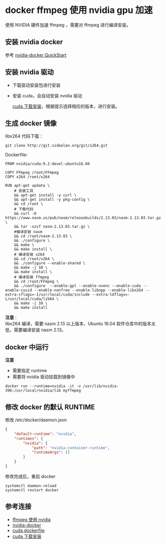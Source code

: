 # docker ffmpeg 使用 nvidia gpu 加速

使用 NVIDIA 硬件加速 ffmpeg ，需要对 ffmpeg 进行编译安装。

## 安装 nvidia docker

参考 [nvidia-docker QuickStart](https://github.com/NVIDIA/nvidia-docker)

## 安装 nvidia 驱动

- 下载驱动安装包进行安装
- 安装 cuda，会自动安装 nvidia 驱动

  [cuda 下载安装](https://developer.nvidia.com/cuda-downloads)，根据提示选择相应的版本，进行安装。

## 生成 docker 镜像

libx264 代码下载：

```
git clone http://git.videolan.org/git/x264.git
```

Dockerfile:

```
FROM nvidia/cuda:9.2-devel-ubuntu16.04

COPY FFmpeg /root/FFmpeg
COPY x264 /root/x264

RUN apt-get update \
    # 安装工具
    && apt-get install -y curl \
    && apt-get install -y pkg-config \
    && cd /root \
    # 下载代码
    && curl -O https://www.nasm.us/pub/nasm/releasebuilds/2.13.03/nasm-2.13.03.tar.gz \
    && tar -xzvf nasm-2.13.03.tar.gz \
    #编译安装 nasm
    && cd /root/nasm-2.13.03 \
    && ./configure \
    && make \
    && make install \
    # 编译安装 x264
    && cd /root/x264 \
    && ./configure --enable-shared \
    && make -j 10 \
    && make install \
    # 编译安装 ffmpeg
    && cd /root/FFmpeg \
    && ./configure  --enable-gpl --enable-nvenc --enable-cuda --enable-cuvid --enable-nonfree --enable-libnpp --enable-libx264 --extra-cflags=-I/usr/local/cuda/include --extra-ldflags=-L/usr/local/cuda/lib64 \
    && make -j 10 \
    && make install
```

**注意** :<br>
libx264 编译，需要 nasm 2.13 以上版本，Ubuntu 16.04 软件仓库中的版本太低，需要编译安装 nasm 2.13。

## docker 中运行

**注意**

- 需要指定 runtime
- 需要将 nvidia 驱动挂载到镜像中

```
docker run --runtime=nvidia -it -v /usr/lib/nvidia-396:/usr/local/nvidia/lib myffmpeg
```

## 修改 docker 的默认 RUNTIME

修改 /etc/docker/daemon.json

```json
{
    "default-runtime": "nvidia",
    "runtimes": {
        "nvidia": {
            "path": "nvidia-container-runtime",
            "runtimeArgs": []
        }
    }
}
```

修改完成后，重启 docker

```
systemctl daemon-reload
systemctl restart docker
```

## 参考连接

- [ffmpeg 使用 nvidia](https://developer.nvidia.com/ffmpeg)
- [nvidia-docker](https://github.com/NVIDIA/nvidia-docker)
- [cuda dockerfile](https://gitlab.com/nvidia/cuda)
- [cuda 下载安装](https://developer.nvidia.com/cuda-downloads)
